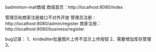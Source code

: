badminton-mall商城
商城首页：http://localhost:8080/index

管理员和商家注册接口不对外开放
管理员注册：http://localhost:8080/admin/register
商家注冊：http://localhost:8080/business/register

bug记录：
1、kindediter批量图片上传不显示上传按钮
2、需要增加库存管理
3、